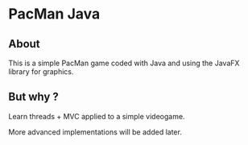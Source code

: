 # PacMan Java
## About
This is a simple PacMan game coded with Java and using the JavaFX library for graphics.

## But why ?
Learn threads + MVC applied to a simple videogame.

More advanced implementations will be added later.
